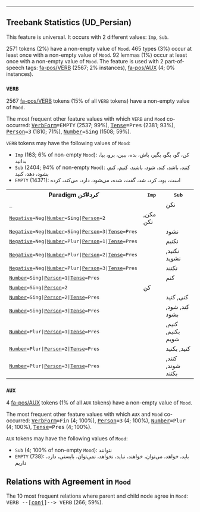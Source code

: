 

--------------------------------------------------------------------------------

## Treebank Statistics (UD_Persian)

This feature is universal.
It occurs with 2 different values: `Imp`, `Sub`.

2571 tokens (2%) have a non-empty value of `Mood`.
465 types (3%) occur at least once with a non-empty value of `Mood`.
92 lemmas (1%) occur at least once with a non-empty value of `Mood`.
The feature is used with 2 part-of-speech tags: [fa-pos/VERB]() (2567; 2% instances), [fa-pos/AUX]() (4; 0% instances).

### `VERB`

2567 [fa-pos/VERB]() tokens (15% of all `VERB` tokens) have a non-empty value of `Mood`.

The most frequent other feature values with which `VERB` and `Mood` co-occurred: <tt><a href="VerbForm.html">VerbForm</a>=EMPTY</tt> (2537; 99%), <tt><a href="Tense.html">Tense</a>=Pres</tt> (2381; 93%), <tt><a href="Person.html">Person</a>=3</tt> (1810; 71%), <tt><a href="Number.html">Number</a>=Sing</tt> (1508; 59%).

`VERB` tokens may have the following values of `Mood`:

* `Imp` (163; 6% of non-empty `Mood`): کن، گو، بگو، بگیر، باش، بده، ببین، برو، بیا، بدانید
* `Sub` (2404; 94% of non-empty `Mood`): کنند، باشد، کند، شود، باشند، کنیم، کنم، بشود، دهد، کنید
* `EMPTY` (14371): است، بود، کرد، شد، گفت، شده، می‌شود، دارد، می‌کند، کرده

<table>
  <tr><th>Paradigm <i>کرد#کن</i></th><th><tt>Imp</tt></th><th><tt>Sub</tt></th></tr>
  <tr><td><tt>_</tt></td><td></td><td>نکن</td></tr>
  <tr><td><tt><a href="Negative.html">Negative</a>=Neg|<a href="Number.html">Number</a>=Sing|<a href="Person.html">Person</a>=2</tt></td><td>مکن, نکن</td><td></td></tr>
  <tr><td><tt><a href="Negative.html">Negative</a>=Neg|<a href="Number.html">Number</a>=Sing|<a href="Person.html">Person</a>=3|<a href="Tense.html">Tense</a>=Pres</tt></td><td></td><td>نشود</td></tr>
  <tr><td><tt><a href="Negative.html">Negative</a>=Neg|<a href="Number.html">Number</a>=Plur|<a href="Person.html">Person</a>=1|<a href="Tense.html">Tense</a>=Pres</tt></td><td></td><td>نکنیم</td></tr>
  <tr><td><tt><a href="Negative.html">Negative</a>=Neg|<a href="Number.html">Number</a>=Plur|<a href="Person.html">Person</a>=2|<a href="Tense.html">Tense</a>=Pres</tt></td><td></td><td>نکنید, نشوید</td></tr>
  <tr><td><tt><a href="Negative.html">Negative</a>=Neg|<a href="Number.html">Number</a>=Plur|<a href="Person.html">Person</a>=3|<a href="Tense.html">Tense</a>=Pres</tt></td><td></td><td>نکنند</td></tr>
  <tr><td><tt><a href="Number.html">Number</a>=Sing|<a href="Person.html">Person</a>=1|<a href="Tense.html">Tense</a>=Pres</tt></td><td></td><td>کنم</td></tr>
  <tr><td><tt><a href="Number.html">Number</a>=Sing|<a href="Person.html">Person</a>=2</tt></td><td>کن</td><td></td></tr>
  <tr><td><tt><a href="Number.html">Number</a>=Sing|<a href="Person.html">Person</a>=2|<a href="Tense.html">Tense</a>=Pres</tt></td><td></td><td>کنی, کنید</td></tr>
  <tr><td><tt><a href="Number.html">Number</a>=Sing|<a href="Person.html">Person</a>=3|<a href="Tense.html">Tense</a>=Pres</tt></td><td></td><td>کند, شود, بشود</td></tr>
  <tr><td><tt><a href="Number.html">Number</a>=Plur|<a href="Person.html">Person</a>=1|<a href="Tense.html">Tense</a>=Pres</tt></td><td></td><td>کنیم, بکنیم, شویم</td></tr>
  <tr><td><tt><a href="Number.html">Number</a>=Plur|<a href="Person.html">Person</a>=2|<a href="Tense.html">Tense</a>=Pres</tt></td><td></td><td>کنید, بکنید</td></tr>
  <tr><td><tt><a href="Number.html">Number</a>=Plur|<a href="Person.html">Person</a>=3|<a href="Tense.html">Tense</a>=Pres</tt></td><td></td><td>کنند, شوند, بکنند</td></tr>
</table>

### `AUX`

4 [fa-pos/AUX]() tokens (1% of all `AUX` tokens) have a non-empty value of `Mood`.

The most frequent other feature values with which `AUX` and `Mood` co-occurred: <tt><a href="VerbForm.html">VerbForm</a>=Fin</tt> (4; 100%), <tt><a href="Person.html">Person</a>=3</tt> (4; 100%), <tt><a href="Number.html">Number</a>=Plur</tt> (4; 100%), <tt><a href="Tense.html">Tense</a>=Pres</tt> (4; 100%).

`AUX` tokens may have the following values of `Mood`:

* `Sub` (4; 100% of non-empty `Mood`): نتوانند
* `EMPTY` (738): باید، خواهد، می‌توان، خواهند، نباید، نخواهد، نمی‌توان، بایستی، دارد، داریم

## Relations with Agreement in `Mood`

The 10 most frequent relations where parent and child node agree in `Mood`:
<tt>VERB --[<a href="../dep/conj.html">conj</a>]--> VERB</tt> (266; 59%).

